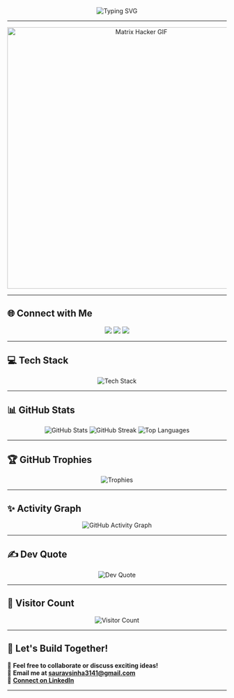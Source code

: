 <div align="center">
  <img src="https://readme-typing-svg.demolab.com?font=Fira+Code&size=35&pause=300&color=00FFAA&center=true&vCenter=true&width=1000&lines=Welcome+to+My+World!;I'm+Saurav+Sinha;Tech+Enthusiast+%F0%9F%92%BB;Passionate+about+Innovation+and+Creativity;Let's+Build+Something+Amazing!+%F0%9F%9A%80" alt="Typing SVG">
</div>

---

<div align="center">
  <img src="https://media.giphy.com/media/A06UFEx8jxEwU/giphy.gif" width="600" alt="Matrix Hacker GIF">
</div>

---

## 🌐 **Connect with Me**
<p align="center">
  <a href="https://linkedin.com/in/sinhasaurav"><img src="https://img.shields.io/badge/LinkedIn-%230077B5.svg?style=for-the-badge&logo=linkedin&logoColor=white"></a>
  <a href="https://github.com/saurav-sinha-3141"><img src="https://img.shields.io/badge/GitHub-%2312100E.svg?style=for-the-badge&logo=github&logoColor=white"></a>
  <a href="mailto:sauravsinha3141@gmail.com"><img src="https://img.shields.io/badge/Email-%23D14836.svg?style=for-the-badge&logo=gmail&logoColor=white"></a>
</p>

---

## 💻 **Tech Stack**
<p align="center">
  <img src="https://skillicons.dev/icons?i=python,java,typescript,javascript,react,nextjs,html,css,tailwind,bootstrap,express,mongodb,mysql,postgres,firebase,git,github,bash" alt="Tech Stack">
</p>

---

## 📊 **GitHub Stats**
<div align="center">
  <img src="https://github-readme-stats.vercel.app/api?username=saurav-sinha-3141&show_icons=true&theme=radical" alt="GitHub Stats">
  <img src="https://streak-stats.demolab.com?user=saurav-sinha-3141&theme=radical&hide_border=false" alt="GitHub Streak">
  <img src="https://github-readme-stats.vercel.app/api/top-langs/?username=saurav-sinha-3141&theme=radical&layout=compact" alt="Top Languages">
</div>

---

## 🏆 **GitHub Trophies**
<div align="center">
  <img src="https://github-profile-trophy.vercel.app/?username=saurav-sinha-3141&theme=radical&no-frame=true&no-bg=false&margin-w=4" alt="Trophies">
</div>

---

## ✨ **Activity Graph**
<div align="center">
  <img src="https://github-readme-activity-graph.vercel.app/graph?username=saurav-sinha-3141&theme=react-dark" alt="GitHub Activity Graph">
</div>

---

## ✍️ **Dev Quote**
<div align="center">
  <img src="https://quotes-github-readme.vercel.app/api?type=horizontal&theme=radical" alt="Dev Quote">
</div>

---

## 🌟 **Visitor Count**
<div align="center">
  <img src="https://visitcount.itsvg.in/api?id=saurav-sinha-3141&icon=0&color=6" alt="Visitor Count">
</div>

---

## 🌌 **Let's Build Together!**
💬 **Feel free to collaborate or discuss exciting ideas!**  
📧 **Email me at [sauravsinha3141@gmail.com](mailto:sauravsinha3141@gmail.com)**  
🔗 **[Connect on LinkedIn](https://linkedin.com/in/sinhasaurav)**

---
